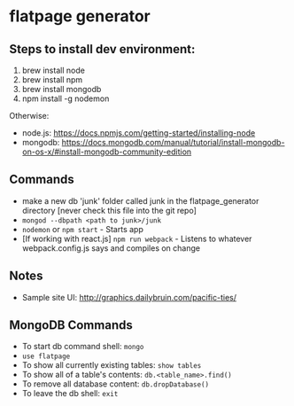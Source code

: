 # flatpage generator

## Steps to install dev environment:
1. brew install node
2. brew install npm
3. brew install mongodb
4. npm install -g nodemon

Otherwise:
* node.js: https://docs.npmjs.com/getting-started/installing-node
* mongodb: https://docs.mongodb.com/manual/tutorial/install-mongodb-on-os-x/#install-mongodb-community-edition


## Commands

* make a new db 'junk' folder called junk in the flatpage_generator directory [never check this file into the git repo]
* `mongod --dbpath <path to junk>/junk`
* `nodemon` or `npm start` - Starts app
* [If working with react.js] `npm run webpack` - Listens to whatever webpack.config.js says and compiles on change

## Notes
* Sample site UI: http://graphics.dailybruin.com/pacific-ties/

## MongoDB Commands
* To start db command shell: `mongo`
* `use flatpage`
* To show all currently existing tables: `show tables`
* To show all of a table's contents: `db.<table_name>.find()`
* To remove all database content: `db.dropDatabase()`
* To leave the db shell: `exit`